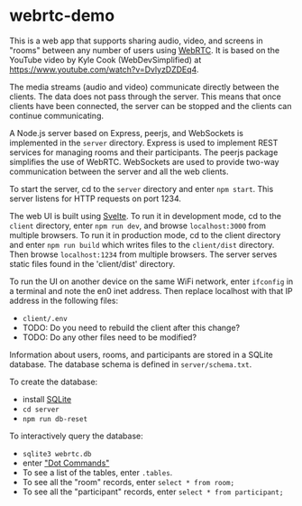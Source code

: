 # webrtc-demo

This is a web app that supports sharing audio, video, and screens
in "rooms" between any number of users using [WebRTC](https://webrtc.org).
It is based on the YouTube video by Kyle Cook (WebDevSimplified)
at <https://www.youtube.com/watch?v=DvlyzDZDEq4>.

The media streams (audio and video) communicate directly between the clients.
The data does not pass through the server.
This means that once clients have been connected,
the server can be stopped and the clients can continue communicating.

A Node.js server based on Express, peerjs, and WebSockets
is implemented in the `server` directory.
Express is used to implement REST services
for managing rooms and their participants.
The peerjs package simplifies the use of WebRTC.
WebSockets are used to provide two-way communication
between the server and all the web clients.

To start the server, cd to the `server` directory and enter `npm start`.
This server listens for HTTP requests on port 1234.

The web UI is built using [Svelte](https://svelte.dev).
To run it in development mode,
cd to the `client` directory,
enter `npm run dev`,
and browse `localhost:3000` from multiple browsers.
To run it in production mode, cd to the client directory and
enter `npm run build` which writes files to the `client/dist` directory.
Then browse `localhost:1234` from multiple browsers.
The server serves static files found in the 'client/dist' directory.

To run the UI on another device on the same WiFi network,
enter `ifconfig` in a terminal and note the en0 inet address.
Then replace localhost with that IP address in the following files:

- `client/.env`
- TODO: Do you need to rebuild the client after this change?
- TODO: Do any other files need to be modified?

Information about users, rooms, and participants
are stored in a SQLite database.
The database schema is defined in `server/schema.txt`.

To create the database:

- install [SQLite](https://mvolkmann.github.io/blog/topics/#/blog/sqlite/)
- `cd server`
- `npm run db-reset`

To interactively query the database:

- `sqlite3 webrtc.db`
- enter ["Dot Commands"](https://mvolkmann.github.io/blog/topics/#/blog/sqlite/)
- To see a list of the tables, enter `.tables`.
- To see all the "room" records, enter `select * from room;`
- To see all the "participant" records, enter `select * from participant;`
